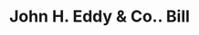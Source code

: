 ---
doi: 10.7916/D8WH425V
date_other: '1883'
date_other_textual: '1883'
form: printed ephemera
genre:
- Invoices
name:
- John H. Eddy & Co.
object_in_context_url: https://biggert.cul.columbia.edu/items/view/ave_biggert_01536
subject_hierarchical_geographic:
- Providence, Rhode Island, United States
subject_name:
- John H. Eddy & Co.
title: John H. Eddy & Co.. Bill
sort_title: John H. Eddy & Co.. Bill
call_number: ave_biggert_01536
coordinates:
- 41.82361111111111,-71.42222222222223
pid: ave_biggert_01536
identifiers: ave_biggert_01536
thumbnail: https://derivativo-2.library.columbia.edu/iiif/2/ldpd:343959/full/!256,256/0/native.jpg
permalink: /biggert/ave_biggert_01536/
layout: iiif-image-page
---